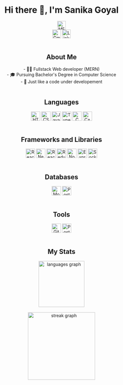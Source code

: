 <h1 align="center">Hi there 👋, I'm Sanika Goyal</h1>
<div align="center">
<img src="https://img.shields.io/static/v1?message=MERN_Stack&logo=linkedin&label=&color=0077B5&logoColor=white&labelColor=&style=for-the-badge" height="28" alt="MERN Stack"  />
</div>
<div align="center">
<a href="mailto:sanikagoyal2004@gmail.com"><img src="https://img.shields.io/static/v1?message=Gmail&logo=gmail&label=&color=D14836&logoColor=white&labelColor=&style=for-the-badge" height="28" alt="Gmail"  /></a>
 <a href="https://www.linkedin.com/in/sanika-goyal-092002252/"><img src="https://img.shields.io/static/v1?message=Linkedin&logo=linkedin&label=&color=0077B5&logoColor=white&labelColor=&style=for-the-badge" height="28" alt="Linkedin"  /></a>
</div>
<br/>

<h2 align="center">About Me</h2>
<div align="center">
- 👩‍💻 Fullstack Web developer (MERN)<br/>
- 🎓 Pursuing Bachelor's Degree in Computer Science<br/>
- 🙂 Just like a code under developement<br/>
</div>
<br/>

<h2 align="center">Languages</h2>
<div align="center">
   <img src="https://img.shields.io/badge/html5-%23E34F26.svg?style=for-the-badge&logo=html5&logoColor=white" height="30" alt="HTML5"  />
   <img src="https://img.shields.io/badge/css3-%231572B6.svg?style=for-the-badge&logo=css3&logoColor=white" height="30" alt="CSS3"  />
   <img src="https://img.shields.io/badge/javascript-%23323330.svg?style=for-the-badge&logo=javascript&logoColor=%23F7DF1E" height="30" alt="Javascript"  />
    <img src="https://img.shields.io/badge/typescript-%23007ACC.svg?style=for-the-badge&logo=typescript&logoColor=white" height="30" alt="Typescript"  />
   <img src="https://img.shields.io/badge/c-%2300599C.svg?style=for-the-badge&logo=c&logoColor=white" height="30" alt="C"  />
  <img src="https://img.shields.io/badge/c++-%2300599C.svg?style=for-the-badge&logo=c%2B%2B&logoColor=white" height="30" alt="C++"  />
</div>
<br/>

<h2 align="center">Frameworks and Libraries</h2>
<div align="center">
   <img src="https://img.shields.io/badge/react-%2320232a.svg?style=for-the-badge&logo=react&logoColor=%2361DAFB" height="30" alt="React" />
   <img src="https://img.shields.io/badge/Next-black?style=for-the-badge&logo=next.js&logoColor=white" height="30" alt="Nextjs" />
   <img src="https://img.shields.io/badge/react_native-%2320232a.svg?style=for-the-badge&logo=react&logoColor=%2361DAFB" height="30" alt="React Native" />
   <img src="https://img.shields.io/badge/redux-%23593d88.svg?style=for-the-badge&logo=redux&logoColor=white" height="30" alt="Redux" />
   <img src="https://img.shields.io/badge/node.js-6DA55F?style=for-the-badge&logo=node.js&logoColor=white" height="30" alt="Nodejs"  />
   <img src="https://img.shields.io/badge/express.js-%23404d59.svg?style=for-the-badge&logo=express&logoColor=%2361DAFB" height="30" alt="Expressjs"  />
   <img src="https://img.shields.io/badge/Socket.io-black?style=for-the-badge&logo=socket.io&badgeColor=010101" height="30" alt="Socket.io"  />
</div>
<br/>

<h2 align="center">Databases</h2>
<div align="center">
   <img src="https://img.shields.io/badge/MongoDB-%234ea94b.svg?style=for-the-badge&logo=mongodb&logoColor=white" height="30" alt="MongoDB"  />
     <img src="https://img.shields.io/badge/postgres-%23316192.svg?style=for-the-badge&logo=postgresql&logoColor=white" height="30" alt="Postgres"  />
</div>
<br/>

<h2 align="center">Tools</h2>
<div align="center">
   <img src="https://img.shields.io/badge/github-%23121011.svg?style=for-the-badge&logo=github&logoColor=white" height="30" alt="Github"  />
   <img src="https://img.shields.io/badge/Postman-FF6C37?style=for-the-badge&logo=postman&logoColor=white" height="30" alt="Postman"  />
</div>
<br/>

<h2 align="center">My Stats</h2>
<div align="center">
   <img src="https://github-readme-stats.vercel.app/api/top-langs?username=Sanikagoyal28&locale=en&hide_title=false&layout=compact&card_width=320&langs_count=5&theme=dark&hide_border=false" height="150" alt="languages graph"  />
</div><br/>
<div align="center">
  <img src="https://streak-stats.demolab.com?user=Sanikagoyal28&locale=en&mode=daily&theme=dark&hide_border=false&border_radius=5&order=3" height="220" alt="streak graph"  />
</div>


